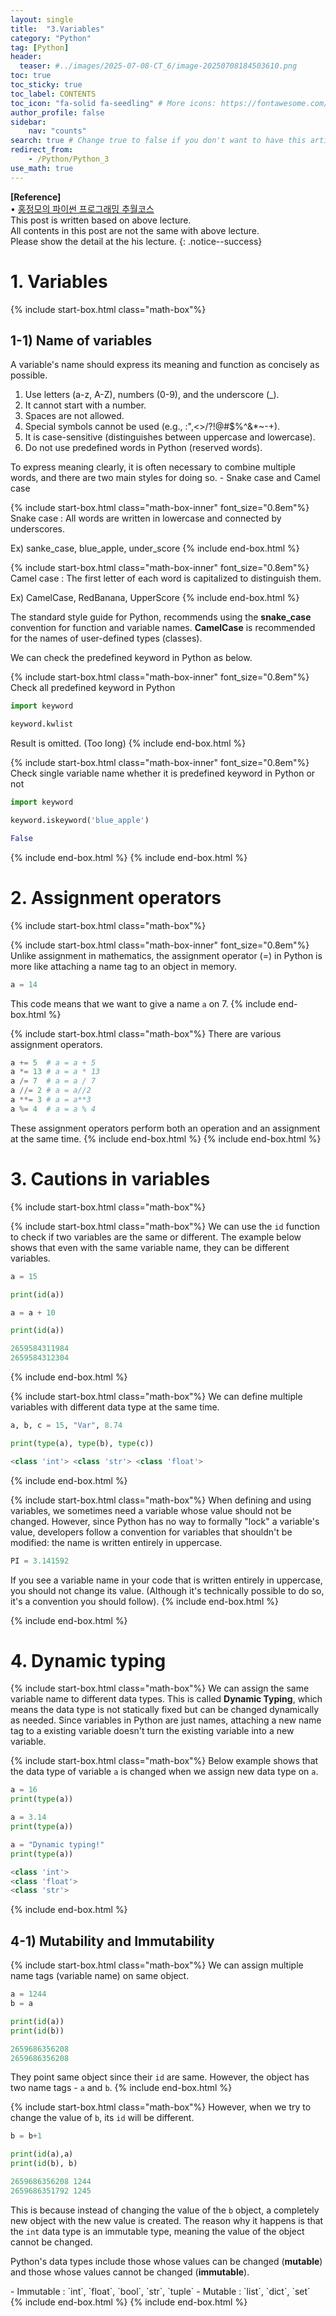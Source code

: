 ```yaml
---
layout: single
title:  "3.Variables"
category: "Python"
tag: [Python]
header:
  teaser: #../images/2025-07-08-CT_6/image-20250708184503610.png
toc: true
toc_sticky: true
toc_label: CONTENTS
toc_icon: "fa-solid fa-seedling" # More icons: https://fontawesome.com/v6/search?ic=free
author_profile: false
sidebar:
    nav: "counts"
search: true # Change true to false if you don't want to have this article be searched 
redirect_from:
    - /Python/Python_3
use_math: true
---
```


**[Reference]** <br>
$\bullet$ [홍정모의 파이썬 프로그래밍 추월코스](https://www.honglab.ai/courses/python)<br>
This post is written based on above lecture.<br>
All contents in this post are not the same with above lecture.<br>
Please show the detail at the his lecture.
{: .notice--success}

# 1. Variables
{% include start-box.html class="math-box"%}
## 1-1) Name of variables
A variable's name should express its meaning and function as concisely as possible. 

1. Use letters (a-z, A-Z), numbers (0-9), and the underscore (_). 
2. It cannot start with a number.
3. Spaces are not allowed.
4. Special symbols cannot be used (e.g., :",<>/?!@#$%^&*~-+).
5. It is case-sensitive (distinguishes between uppercase and lowercase).
6. Do not use predefined words in Python (reserved words).

To express meaning clearly, it is often necessary to combine multiple words, and there are two main styles for doing so. - Snake case and Camel case

{% include start-box.html class="math-box-inner" font_size="0.8em"%}
Snake case
: All words are written in lowercase and connected by underscores.

Ex) sanke_case, blue_apple, under_score
{% include end-box.html %}

{% include start-box.html class="math-box-inner" font_size="0.8em"%}
Camel case
: The first letter of each word is capitalized to distinguish them.

Ex) CamelCase, RedBanana, UpperScore 
{% include end-box.html %}

The standard style guide for Python, recommends using the **snake_case** convention for function and variable names. 
**CamelCase** is recommended for the names of user-defined types (classes).

We can check the predefined keyword in Python as below.

{% include start-box.html class="math-box-inner" font_size="0.8em"%}
Check all predefined keyword in Python
```python
import keyword

keyword.kwlist
```

Result is omitted. (Too long)
{% include end-box.html %}

{% include start-box.html class="math-box-inner" font_size="0.8em"%}
Check single variable name whether it is predefined keyword in Python or not
```python
import keyword

keyword.iskeyword('blue_apple')
```
```python
False
```
{% include end-box.html %}
{% include end-box.html %}

# 2. Assignment operators
{% include start-box.html class="math-box"%}

{% include start-box.html class="math-box-inner" font_size="0.8em"%}
Unlike assignment in mathematics, the assignment operator (=) in Python is more like attaching a name tag to an object in memory.

```python
a = 14
```
This code means that we want to give a name `a` on 7.
{% include end-box.html %}

{% include start-box.html class="math-box"%}
There are various assignment operators.

```python
a += 5  # a = a + 5
a *= 13 # a = a * 13
a /= 7  # a = a / 7
a //= 2 # a = a//2
a **= 3 # a = a**3
a %= 4  # a = a % 4
```

These assignment operators perform both an operation and an assignment at the same time.
{% include end-box.html %}
{% include end-box.html %}

# 3. Cautions in variables
{% include start-box.html class="math-box"%}

{% include start-box.html class="math-box"%}
We can use the `id` function to check if two variables are the same or different. 
The example below shows that even with the same variable name, they can be different variables.
```python
a = 15

print(id(a))

a = a + 10

print(id(a))
```
```python
2659584311984
2659584312304
```
{% include end-box.html %}

{% include start-box.html class="math-box"%}
We can define multiple variables with different data type at the same time.
```python
a, b, c = 15, "Var", 8.74

print(type(a), type(b), type(c))
```
```python
<class 'int'> <class 'str'> <class 'float'>
```
{% include end-box.html %}

{% include start-box.html class="math-box"%}
When defining and using variables, we sometimes need a variable whose value should not be changed. 
However, since Python has no way to formally "lock" a variable's value, developers follow a convention for variables that shouldn't be modified: the name is written entirely in uppercase.

```python
PI = 3.141592
```

If you see a variable name in your code that is written entirely in uppercase, you should not change its value. 
(Although it's technically possible to do so, it's a convention you should follow).
{% include end-box.html %}

{% include end-box.html %}

# 4. Dynamic typing
{% include start-box.html class="math-box"%}
We can assign the same variable name to different data types.
This is called **Dynamic Typing**, which means the data type is not statically fixed but can be changed dynamically as needed. 
Since variables in Python are just names, attaching a new name tag to a existing variable doesn't turn the existing variable into a new variable.

{% include start-box.html class="math-box"%}
Below example shows that the data type of variable `a` is changed when we assign new data type on `a`.
```python
a = 16
print(type(a))

a = 3.14
print(type(a))

a = "Dynamic typing!"
print(type(a))
```
```python
<class 'int'>
<class 'float'>
<class 'str'>
```
{% include end-box.html %}

## 4-1) Mutability and Immutability
{% include start-box.html class="math-box"%}
We can assign multiple name tags (variable name) on same object.
```python
a = 1244
b = a

print(id(a))
print(id(b))
```
```python
2659686356208
2659686356208
```
They point same object since their `id` are same. 
However, the object has two name tags - `a` and `b`.
{% include end-box.html %}

{% include start-box.html class="math-box"%}
However, when we try to change the value of `b`, its `id` will be different.
```python
b = b+1

print(id(a),a)
print(id(b), b)
```
```python
2659686356208 1244
2659686351792 1245
```
This is because instead of changing the value of the `b` object, a completely new object with the new value is created.
The reason why it happens is that the `int` data type is an immutable type, meaning the value of the object cannot be changed.

Python's data types include those whose values can be changed (**mutable**) and those whose values cannot be changed (**immutable**).
<div class="indented-paragraph" markdown="1" style="font-size: 1em;">
- Immutable
: `int`, `float`, `bool`, `str`, `tuple`
- Mutable
: `list`, `dict`, `set`
</div>
{% include end-box.html %}
{% include end-box.html %}